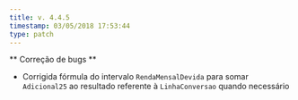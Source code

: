 ```yaml
---
title: v. 4.4.5
timestamp: 03/05/2018 17:53:44
type: patch
---
```


** Correção de bugs **
+ Corrigida fórmula do intervalo `RendaMensalDevida` para somar `Adicional25` ao resultado referente à `LinhaConversao` quando necessário